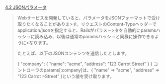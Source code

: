 [4.2 JSONパラメータ](https://railsguides.jp/action_controller_overview.html#json%E3%83%91%E3%83%A9%E3%83%A1%E3%83%BC%E3%82%BF)

>Webサービスを開発していると、パラメータをJSONフォーマットで受け取りたくなることがありま>す。リクエストのContent-Typeヘッダーでapplication/jsonを指定すると、Railsがパラメー>タを自動的にparamsハッシュに読み込み、以後は通常のparamsハッシュと同様に操作できるように>なります。
>
>たとえば、以下のJSONコンテンツを送信したとします。
>
>{ "company": { "name": "acme", "address": "123 Carrot Street" } }
>コントローラのparams[:company]は、{ "name" => "acme", "address" => "123 Carrot >Street" }という値を受け取ります。

